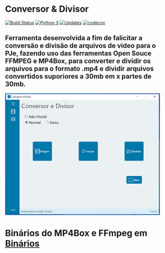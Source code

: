 # Conversor & Divisor
[![Build Status](https://travis-ci.org/hadtrindade/conversor-e-divisor.svg?branch=master)](https://travis-ci.org/hadtrindade/conversor-e-divisor)
[![Python 3](https://pyup.io/repos/github/hadtrindade/conversor-e-divisor/python-3-shield.svg)](https://pyup.io/repos/github/hadtrindade/conversor-e-divisor/)
[![Updates](https://pyup.io/repos/github/hadtrindade/conversor-e-divisor/shield.svg)](https://pyup.io/repos/github/hadtrindade/conversor-e-divisor/)
[![codecov](https://codecov.io/gh/hadtrindade/conversor-e-divisor/branch/master/graph/badge.svg?token=OMF5YWX6I6)](https://codecov.io/gh/hadtrindade/conversor-e-divisor)

## Ferramenta desenvolvida a fim de falicitar a conversão e divisão de arquivos de vídeo para o PJe, fazendo uso das ferramentas Open Souce FFMPEG e MP4Box, para converter e dividir os arquivos para o formato .mp4 e dividir arquivos convertidos suporiores a 30mb em x partes de 30mb.

![App Conversor & Divisor](https://github.com/hadtrindade/conversor-e-divisor/blob/master/ui/img_home.PNG)



# Binários do MP4Box e FFmpeg em [Binários](https://drive.google.com/drive/folders/1h_ySXbsgu-hWg_ZKAWhqQx4mCNzQy3eU?usp=sharing)